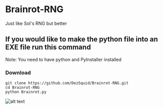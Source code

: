 # Brainrot-RNG
Just like Sol's RNG but better

## If you would like to make the python file into an EXE file run this command
Note: You need to have python and PyInstaller installed

### Download
```
git clone https://github.com/DezSquid/Brainrot-RNG.git
cd Brainrot-RNG
python Brainrot.py
```

![alt text](https://github.com/DezSquid/Brainrot-RNG-/blob/main/extra%20file/94.png?raw=true)
